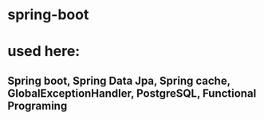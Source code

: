 # spring-boot 
# used here:
 ## Spring boot, Spring Data Jpa, Spring cache, GlobalExceptionHandler, PostgreSQL, Functional Programing
